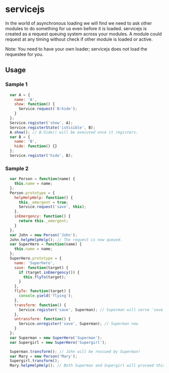# servicejs
In the world of asynchronous loading we will find we need to ask other modules to do something for us even before it is loaded.
servicejs is created as a request queuing system across your modules.
A module could request at any timing without check if other module is loaded or active.

Note: You need to have your own loader; servicejs does not load the requestee for you.

## Usage ##
### Sample 1 ###
```js
  var A = {
    name: 'A',
    show: function() {
      Service.request('B:hide');
    }
  };
  Service.register('show', A);
  Service.registerState('isVisible', B);
  A.show(); // B.hide() will be executed once it registers.
  var B = {
    name: 'B',
    hide: function() {}
  };
  Service.register('hide', B);
```

### Sample 2 ###
```js
  var Person = function(name) {
    this.name = name;
  };
  Person.prototype = {
    helpHelpHelp: function() {
      this._emergent = true;
      Service.request('save', this);
    },
    inEmergency: function() {
      return this._emergent;
    }
  };
  var John = new Person('John');
  John.helpHelpHelp(); // The request is now queued.
  var SuperHero = function(name) {
    this.name = name;
  };
  SuperHero.prototype = {
    name: 'Superhero',
    save: function(target) {
      if (target.inEmergency()) {
        this.flyTo(target);
      }
    },
    flyTo: function(target) {
      console.yield('flying');
    },
    transform: function() {
      Service.register('save', Superman); // Superman will serve 'save' from now on.
    },
    untransform: function() {
      Service.unregister('save', Superman); // Superman now 
    }
  };
  var Superman = new SuperHero('Superman');
  var Supergirl = new SuperHero('Supergirl');

  Superman.transform(); // John will be rescued by Superman!
  var Mary = new Person('Mary');
  Supergirl.transform();
  Mary.helpHelpHelp(); // Both Superman and Supergirl will proceed this request.
```

